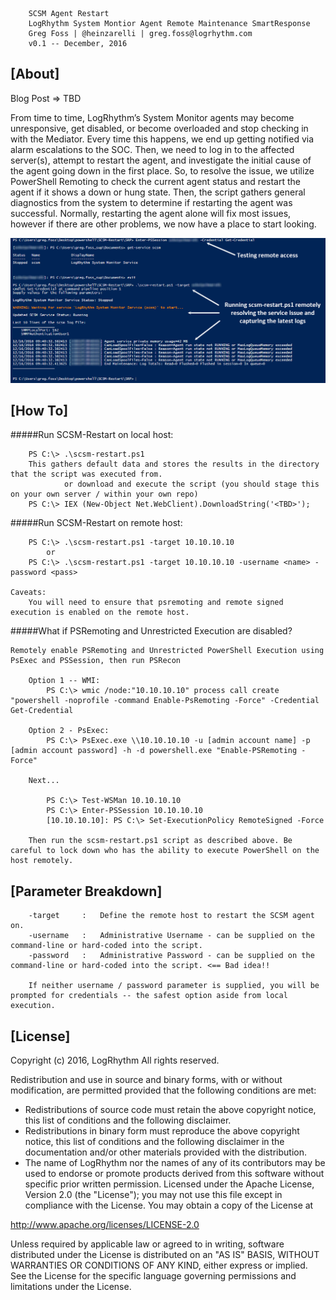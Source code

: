 
		SCSM Agent Restart
        LogRhythm System Montior Agent Remote Maintenance SmartResponse
		Greg Foss | @heinzarelli | greg.foss@logrhythm.com
		v0.1 -- December, 2016

## [About]

Blog Post => TBD

From time to time, LogRhythm’s System Monitor agents may become unresponsive, get disabled, or become overloaded and stop checking in with the Mediator. Every time this happens, we end up getting notified via alarm escalations to the SOC. Then, we need to log in to the affected server(s), attempt to restart the agent, and investigate the initial cause of the agent going down in the first place. So, to resolve the issue, we utilize PowerShell Remoting to check the current agent status and restart the agent if it shows a down or hung state. Then, the script gathers general diagnostics from the system to determine if restarting the agent was successful. Normally, restarting the agent alone will fix most issues, however if there are other problems, we now have a place to start looking.

![SCSM=Restart](/images/scsm-restart.png)

## [How To]

#####Run SCSM-Restart on local host:

 		PS C:\> .\scsm-restart.ps1
        This gathers default data and stores the results in the directory that the script was executed from.
				or download and execute the script (you should stage this on your own server / within your own repo)
		PS C:\> IEX (New-Object Net.WebClient).DownloadString('<TBD>');

#####Run SCSM-Restart on remote host:

		PS C:\> .\scsm-restart.ps1 -target 10.10.10.10
			or
		PS C:\> .\scsm-restart.ps1 -target 10.10.10.10 -username <name> -password <pass>

    Caveats:
        You will need to ensure that psremoting and remote signed execution is enabled on the remote host.

#####What if PSRemoting and Unrestricted Execution are disabled?

    Remotely enable PSRemoting and Unrestricted PowerShell Execution using PsExec and PSSession, then run PSRecon

        Option 1 -- WMI:
            PS C:\> wmic /node:"10.10.10.10" process call create "powershell -noprofile -command Enable-PsRemoting -Force" -Credential Get-Credential

        Option 2 - PsExec:
            PS C:\> PsExec.exe \\10.10.10.10 -u [admin account name] -p [admin account password] -h -d powershell.exe "Enable-PSRemoting -Force"

        Next...

            PS C:\> Test-WSMan 10.10.10.10
            PS C:\> Enter-PSSession 10.10.10.10
            [10.10.10.10]: PS C:\> Set-ExecutionPolicy RemoteSigned -Force

        Then run the scsm-restart.ps1 script as described above. Be careful to lock down who has the ability to execute PowerShell on the host remotely.

## [Parameter Breakdown]

		-target 	:	Define the remote host to restart the SCSM agent on.
		-username 	:	Administrative Username - can be supplied on the command-line or hard-coded into the script.
		-password 	: 	Administrative Password - can be supplied on the command-line or hard-coded into the script. <== Bad idea!!

        If neither username / password parameter is supplied, you will be prompted for credentials -- the safest option aside from local execution.

## [License]

Copyright (c) 2016, LogRhythm
All rights reserved.

Redistribution and use in source and binary forms, with or without
modification, are permitted provided that the following conditions are met:
* Redistributions of source code must retain the above copyright notice, this list of conditions and the following disclaimer.
* Redistributions in binary form must reproduce the above copyright notice, this list of conditions and the following disclaimer in the documentation and/or other materials provided with the distribution.
* The name of LogRhythm nor the names of any of its contributors may be used to endorse or promote products derived from this software without specific prior written permission.
Licensed under the Apache License, Version 2.0 (the "License");
you may not use this file except in compliance with the License.
You may obtain a copy of the License at

http://www.apache.org/licenses/LICENSE-2.0

Unless required by applicable law or agreed to in writing, software
distributed under the License is distributed on an "AS IS" BASIS,
WITHOUT WARRANTIES OR CONDITIONS OF ANY KIND, either express or implied.
See the License for the specific language governing permissions and
limitations under the License.
